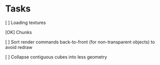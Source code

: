 # Tasks

[  ] Loading textures

[OK] Chunks

[  ] Sort render commands back-to-front (for non-transparent objects) to avoid redraw

[  ] Collapse contiguous cubes into less geometry